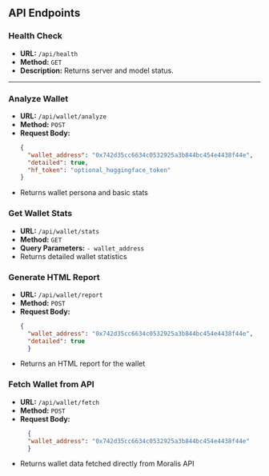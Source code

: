 ## API Endpoints

### Health Check

- **URL:** `/api/health`  
- **Method:** `GET`  
- **Description:** Returns server and model status.

---

### Analyze Wallet

- **URL:** `/api/wallet/analyze`  
- **Method:** `POST`  
- **Request Body:**
  ```json
  {
    "wallet_address": "0x742d35cc6634c0532925a3b844bc454e4438f44e",
    "detailed": true,
    "hf_token": "optional_huggingface_token"
  }
- Returns wallet persona and basic stats

### Get Wallet Stats

- **URL:** `/api/wallet/stats`
- **Method:** `GET`
- **Query Parameters:** `- wallet_address`
- Returns detailed wallet statistics

### Generate HTML Report

- **URL:** `/api/wallet/report`
- **Method:** `POST`
- **Request Body:**
  ```json
  {
    "wallet_address": "0x742d35cc6634c0532925a3b844bc454e4438f44e",
    "detailed": true
    }
- Returns an HTML report for the wallet

### Fetch Wallet from API

- **URL:** `/api/wallet/fetch`
- **Method:** `POST`
- **Request Body:**
  ```json
    {
    "wallet_address": "0x742d35cc6634c0532925a3b844bc454e4438f44e"
    }
- Returns wallet data fetched directly from Moralis API
